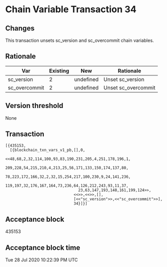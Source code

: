 # Chain Variable Transaction 34

## Changes

This transaction unsets sc_version and sc_overcommit chain variables.

## Rationale

| Var           	| Existing 	| New       	| Rationale           	|
|---------------	|----------	|-----------	|---------------------	|
| sc_version    	| 2        	| undefined 	| Unset sc_version    	|
| sc_overcommit 	| 2        	| undefined 	| Unset sc_overcommit 	|


## Version threshold

None

## Transaction

```
[{435153,
  [{blockchain_txn_vars_v1_pb,[],0,
                              <<48,68,2,32,114,100,93,83,190,231,205,4,251,178,196,1,
                                209,228,54,215,210,4,213,25,56,171,133,150,174,137,80,
                                78,223,172,166,32,2,32,15,254,217,100,230,9,24,141,236,
                                119,197,32,176,167,164,73,236,64,126,212,243,93,11,37,
                                23,63,147,193,148,161,199,124>>,
                              <<>>,<<>>,[],
                              [<<"sc_version">>,<<"sc_overcommit">>],
                              34}]}]
```

## Acceptance block
435153

## Acceptance block time
Tue 28 Jul 2020 10:22:39 PM UTC
